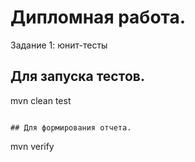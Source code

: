 # Дипломная работа.
Задание 1: юнит-тесты

## Для запуска тестов.
mvn clean test
```

## Для формирования отчета.
```
mvn verify
